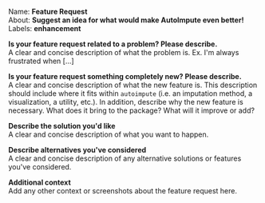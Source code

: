 Name: **Feature Request**  
About: **Suggest an idea for what would make AutoImpute even better!**  
Labels: **enhancement**  

**Is your feature request related to a problem? Please describe.**  
A clear and concise description of what the problem is. Ex. I'm always frustrated when [...]  

**Is your feature request something completely new? Please describe.**  
A clear and concise description of what the new feature is. This description should include where it fits within `autoimpute` (i.e. an imputation method, a visualization, a utility, etc.). In addition, describe why the new feature is necessary. What does it bring to the package? What will it improve or add?

**Describe the solution you'd like**  
A clear and concise description of what you want to happen.  

**Describe alternatives you've considered**  
A clear and concise description of any alternative solutions or features you've considered.  

**Additional context**  
Add any other context or screenshots about the feature request here.  
